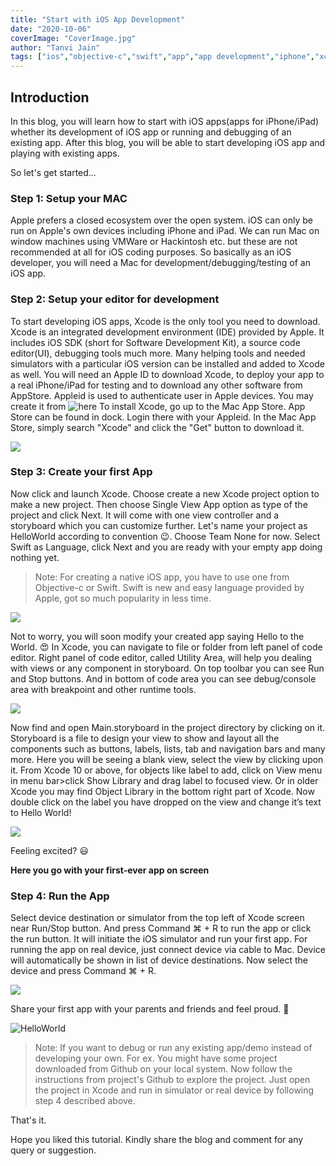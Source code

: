 ```yaml
---
title: "Start with iOS App Development"
date: "2020-10-06"
coverImage: "CoverImage.jpg"
author: "Tanvi Jain"
tags: ["ios","objective-c","swift","app","app development","iphone","xcode","mac","appleid","decryption"]
---
```


## Introduction
In this blog, you will learn how to start with iOS apps(apps for iPhone/iPad) whether its development of iOS app or running and debugging of an existing app. After this blog, you will be able to start developing iOS app and playing with existing apps.

So let's get started...

### Step 1: Setup your MAC
Apple prefers a closed ecosystem over the open system. iOS can only be run on Apple's own devices including iPhone and iPad.
We can run Mac on window machines using VMWare or Hackintosh etc. but these are not recommended at all for iOS coding purposes.
So basically as an iOS developer, you will need a Mac for development/debugging/testing of an iOS app.

### Step 2: Setup your editor for development
To start developing iOS apps, Xcode is the only tool you need to download. Xcode is an integrated development environment (IDE) provided by Apple. It includes iOS SDK (short for Software Development Kit), a source code editor(UI), debugging tools much more. Many helping tools and needed simulators with a particular iOS version can be installed and added to Xcode as well.
You will need an Apple ID to download Xcode, to deploy your app to a real iPhone/iPad for testing and to download any other software from AppStore.
Appleid is used to authenticate user in Apple devices. You may create it from ![here](https://appleid.apple.com/account#!&page=create)
To install Xcode, go up to the Mac App Store. App Store can be found in dock. Login there with your Appleid. In the Mac App Store, simply search "Xcode" and click the "Get" button to download it.

![](Imag1.jpg)

### Step 3: Create your first App
Now click and launch Xcode. 
Choose create a new Xcode project option to make a new project. 
Then choose Single View App option as type of the project and click Next. It will come with one view controller and a storyboard which you can customize further.
Let's name your project as HelloWorld according to convention 😉. 
Choose Team None for now. Select Swift as Language, click Next and you are ready with your empty app doing nothing yet.

> Note: For creating a native iOS app, you have to use one from Objective-c or Swift. Swift is new and easy language provided by Apple, got so much popularity in less time.

![](Image2.jpg)

Not to worry, you will soon modify your created app saying Hello to the World. 😍
In Xcode, you can navigate to file or folder from left panel of code editor. Right panel of code editor, called Utility Area, will help you dealing with views or any component in storyboard. On top toolbar you can see Run and Stop buttons. And in bottom of code area you can see debug/console area with breakpoint and other runtime tools.

![](Image6.jpg)

Now find and open Main.storyboard in the project directory by clicking on it. Storyboard is a file to design your view to show and layout all the components such as buttons, labels, lists, tab and navigation bars and many more.
Here you will be seeing a blank view, select the view by clicking upon it. From Xcode 10 or above, for objects like label to add, click on View menu in menu bar>click Show Library and drag label to focused view. 
Or in older Xcode you may find Object Library in the bottom right part of Xcode.
Now double click on the label you have dropped on the view and change it’s text to Hello World!

![](Image3.jpg)

Feeling excited? 😃

**Here you go with your first-ever app on screen**

### Step 4: Run the App
Select device destination or simulator from the top left of Xcode screen near Run/Stop button. And press Command ⌘ + R to run the app or click the run button. It will initiate the iOS simulator and run your first app.
For running the app on real device, just connect device via cable to Mac. Device will automatically be shown in list of device destinations. Now select the device and press Command ⌘ + R.

![](Image4.jpg)


Share your first app with your parents and friends and feel proud. 👏 

![HelloWorld](Image5.jpg)

> Note: If you want to debug or run any existing app/demo instead of developing your own. For ex. You might have some project downloaded from Github on your local system. Now follow the instructions from project's Github to explore the project. 
> Just open the project in Xcode and run in simulator or real device by following step 4 described above.

That's it. 

Hope you liked this tutorial. Kindly share the blog and comment for any query or suggestion. 
